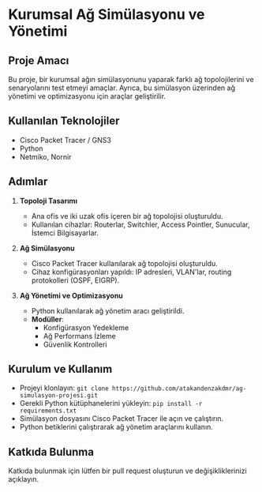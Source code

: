 # Kurumsal Ağ Simülasyonu ve Yönetimi

## Proje Amacı
Bu proje, bir kurumsal ağın simülasyonunu yaparak farklı ağ topolojilerini ve senaryolarını test etmeyi amaçlar. Ayrıca, bu simülasyon üzerinden ağ yönetimi ve optimizasyonu için araçlar geliştirilir.

## Kullanılan Teknolojiler
- Cisco Packet Tracer / GNS3
- Python
- Netmiko, Nornir

## Adımlar
1. **Topoloji Tasarımı**
   - Ana ofis ve iki uzak ofis içeren bir ağ topolojisi oluşturuldu.
   - Kullanılan cihazlar: Routerlar, Switchler, Access Pointler, Sunucular, İstemci Bilgisayarlar.

2. **Ağ Simülasyonu**
   - Cisco Packet Tracer kullanılarak ağ topolojisi oluşturuldu.
   - Cihaz konfigürasyonları yapıldı: IP adresleri, VLAN'lar, routing protokolleri (OSPF, EIGRP).

3. **Ağ Yönetimi ve Optimizasyonu**
   - Python kullanılarak ağ yönetim aracı geliştirildi.
   - **Modüller**:
     - Konfigürasyon Yedekleme
     - Ağ Performans İzleme
     - Güvenlik Kontrolleri

## Kurulum ve Kullanım
- Projeyi klonlayın: `git clone https://github.com/atakandenzakdmr/ag-simulasyon-projesi.git`
- Gerekli Python kütüphanelerini yükleyin: `pip install -r requirements.txt`
- Simülasyon dosyasını Cisco Packet Tracer ile açın ve çalıştırın.
- Python betiklerini çalıştırarak ağ yönetim araçlarını kullanın.

## Katkıda Bulunma
Katkıda bulunmak için lütfen bir pull request oluşturun ve değişikliklerinizi açıklayın.
